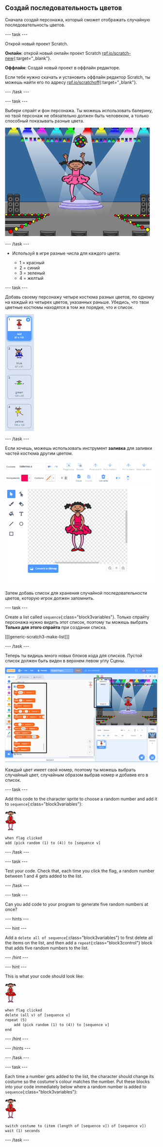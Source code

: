 ## Создай последовательность цветов

Сначала создай персонажа, который сможет отображать случайную последовательность цветов.

\--- task \---

Открой новый проект Scratch.

**Онлайн**: открой новый онлайн проект Scratch [rpf.io/scratch-new](https://rpf.io/scratch-new){:target="_blank"}.

**Оффлайн**: Создай новый проект в оффлайн редакторе.

Если тебе нужно скачать и установить оффлайн редактор Scratch, ты можешь найти его по адресу [rpf.io/scratchoff](https://rpf.io/scratchoff){:target="_blank"}.

\--- /task \---

\--- task \---

Выбери спрайт и фон персонажа. Ты можешь использовать балерину, но твой персонаж не обязательно должен быть человеком, а только способный показывать разные цвета.

![screenshot](images/colour-sprite.png)

\--- /task \---

+ Используй в игре разные числа для каждого цвета:
    
    + 1 = красный
    + 2 = синий
    + 3 = зеленый
    + 4 = желтый

\--- task \---

Добавь своему персонажу четыре костюма разных цветов, по одному на каждый из четырех цветов, указанных раньше. Убедись, что твои цветные костюмы находятся в том же порядке, что и список.

![screenshot](images/colour-costume.png)

\--- /task \---

Если хочешь, можешь использовать инструмент **заливка** для заливки частей костюма другим цветом.

![color-a-shape](images/color-a-shape.png)

Затем добавь список для хранения случайной последовательности цветов, которую игрок должен запомнить.

\--- task \---

Create a list called `sequence`{:class="block3variables"}. Только спрайту персонажа нужно видеть этот список, поэтому ты можешь выбрать **Только для этого спрайта** при создании списка.

[[[generic-scratch3-make-list]]]

\--- /task \---

Теперь ты видишь много новых блоков кода для списков. Пустой список должен быть виден в верхнем левом углу Cцены.

![screenshot](images/colour-list-blocks-annotated.png)

Каждый цвет имеет свой номер, поэтому ты можешь выбрать случайный цвет, случайным образом выбрав номер и добавив его в список.

\--- task \---

Add this code to the character sprite to choose a random number and add it to `sequence`{:class="block3variables"}:

![ballerina](images/ballerina.png)

```blocks3
when flag clicked
add (pick random (1) to (4)) to [sequence v]
```

\--- /task \---

\--- task \---

Test your code. Check that, each time you click the flag, a random number between 1 and 4 gets added to the list.

\--- /task \---

\--- task \---

Can you add code to your program to generate five random numbers at once?

\--- hints \---

\--- hint \---

Add a `delete all of sequence`{:class="block3variables"} to first delete all the items on the list, and then add a `repeat`{:class="block3control"} block that adds five random numbers to the list.

\--- /hint \---

\--- hint \---

This is what your code should look like:

![ballerina](images/ballerina.png)

```blocks3
when flag clicked
delete (all v) of [sequence v]
repeat (5)
    add (pick random (1) to (4)) to [sequence v]
end
```

\--- /hint \---

\--- /hints \---

\--- /task \---

\--- task \---

Each time a number gets added to the list, the character should change its costume so the costume's colour matches the number. Put these blocks into your code immediately below where a random number is added to `sequence`{:class="block3variables"}:

![ballerina](images/ballerina.png)

```blocks3
switch costume to (item (length of [sequence v]) of [sequence v])
wait (1) seconds
```

\--- /task \---